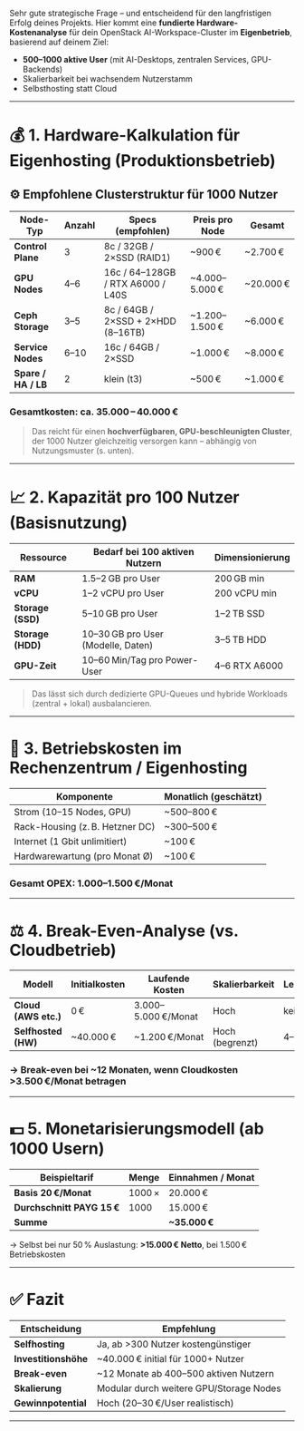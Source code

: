 Sehr gute strategische Frage – und entscheidend für den langfristigen Erfolg deines Projekts. Hier kommt eine **fundierte Hardware-Kostenanalyse** für dein OpenStack AI-Workspace-Cluster im **Eigenbetrieb**, basierend auf deinem Ziel:

* **500–1000 aktive User** (mit AI-Desktops, zentralen Services, GPU-Backends)
* Skalierbarkeit bei wachsendem Nutzerstamm
* Selbsthosting statt Cloud

---

# 💰 **1. Hardware-Kalkulation für Eigenhosting (Produktionsbetrieb)**

## ⚙️ Empfohlene Clusterstruktur für 1000 Nutzer

| Node-Typ            | Anzahl | Specs (empfohlen)                  | Preis pro Node  | Gesamt     |
| ------------------- | ------ | ---------------------------------- | --------------- | ---------- |
| **Control Plane**   | 3      | 8c / 32GB / 2×SSD (RAID1)          | \~900 €         | \~2.700 €  |
| **GPU Nodes**       | 4–6    | 16c / 64–128GB / RTX A6000 / L40S  | \~4.000–5.000 € | \~20.000 € |
| **Ceph Storage**    | 3–5    | 8c / 64GB / 2×SSD + 2×HDD (8–16TB) | \~1.200–1.500 € | \~6.000 €  |
| **Service Nodes**   | 6–10   | 16c / 64GB / 2×SSD                 | \~1.000 €       | \~8.000 €  |
| **Spare / HA / LB** | 2      | klein (t3)                         | \~500 €         | \~1.000 €  |

### **Gesamtkosten: ca. 35.000 – 40.000 €**

> Das reicht für einen **hochverfügbaren, GPU-beschleunigten Cluster**, der 1000 Nutzer gleichzeitig versorgen kann – abhängig von Nutzungsmuster (s. unten).

---

# 📈 **2. Kapazität pro 100 Nutzer (Basisnutzung)**

| Ressource         | Bedarf bei 100 aktiven Nutzern     | Dimensionierung |
| ----------------- | ---------------------------------- | --------------- |
| **RAM**           | 1.5–2 GB pro User                  | 200 GB min      |
| **vCPU**          | 1–2 vCPU pro User                  | 200 vCPU min    |
| **Storage (SSD)** | 5–10 GB pro User                   | 1–2 TB SSD      |
| **Storage (HDD)** | 10–30 GB pro User (Modelle, Daten) | 3–5 TB HDD      |
| **GPU-Zeit**      | 10–60 Min/Tag pro Power-User       | 4–6 RTX A6000   |

> Das lässt sich durch dedizierte GPU-Queues und hybride Workloads (zentral + lokal) ausbalancieren.

---

# 💸 **3. Betriebskosten im Rechenzentrum / Eigenhosting**

| Komponente                      | Monatlich (geschätzt) |
| ------------------------------- | --------------------- |
| Strom (10–15 Nodes, GPU)        | \~500–800 €           |
| Rack-Housing (z. B. Hetzner DC) | \~300–500 €           |
| Internet (1 Gbit unlimitiert)   | \~100 €               |
| Hardwarewartung (pro Monat Ø)   | \~100 €               |

### **Gesamt OPEX: 1.000–1.500 €/Monat**

---

# ⚖️ **4. Break-Even-Analyse (vs. Cloudbetrieb)**

| Modell               | Initialkosten | Laufende Kosten     | Skalierbarkeit  | Lebensdauer |
| -------------------- | ------------- | ------------------- | --------------- | ----------- |
| **Cloud (AWS etc.)** | 0 €           | 3.000–5.000 €/Monat | Hoch            | keine       |
| **Selfhosted (HW)**  | \~40.000 €    | \~1.200 €/Monat     | Hoch (begrenzt) | 4–6 Jahre   |

### → **Break-even bei \~12 Monaten**, wenn Cloudkosten >3.500 €/Monat betragen

---

# 💵 **5. Monetarisierungsmodell (ab 1000 Usern)**

| Beispieltarif              | Menge  | Einnahmen / Monat |
| -------------------------- | ------ | ----------------- |
| **Basis 20 €/Monat**       | 1000 × | 20.000 €          |
| **Durchschnitt PAYG 15 €** | 1000   | 15.000 €          |
| **Summe**                  |        | **\~35.000 €**    |

→ Selbst bei nur 50 % Auslastung: **>15.000 € Netto**, bei 1.500 € Betriebskosten

---

# ✅ **Fazit**

| Entscheidung         | Empfehlung                              |
| -------------------- | --------------------------------------- |
| **Selfhosting**      | Ja, ab >300 Nutzer kostengünstiger      |
| **Investitionshöhe** | \~40.000 € initial für 1000+ Nutzer     |
| **Break-even**       | \~12 Monate ab 400–500 aktiven Nutzern  |
| **Skalierung**       | Modular durch weitere GPU/Storage Nodes |
| **Gewinnpotential**  | Hoch (20–30 €/User realistisch)         |

---

